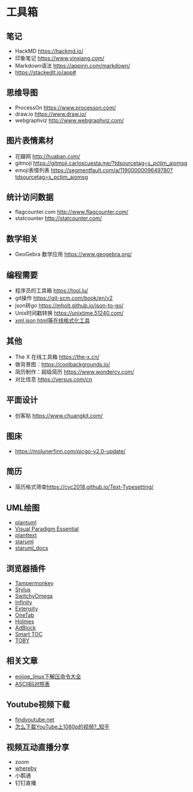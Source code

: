 # 工具箱  

## 笔记  
- HackMD <https://hackmd.io/>  
- 印象笔记 <https://www.yinxiang.com/>  
- Markdown语法 <https://appinn.com/markdown/>  
- <https://stackedit.io/app#>  

## 思维导图  
- ProcessOn <https://www.processon.com/>  
- draw.io <https://www.draw.io/>  
- webgraphviz <http://www.webgraphviz.com/>  

## 图片表情素材  
- 花瓣网 <http://huaban.com/>  
- gitmoji <https://gitmoji.carloscuesta.me/?tdsourcetag=s_pctim_aiomsg>  
- emoji表情列表 <https://segmentfault.com/a/1190000009649780?tdsourcetag=s_pctim_aiomsg>  

## 统计访问数据  
- flagcounter.com <http://www.flagcounter.com/>  
- statcounter <http://statcounter.com/>  

## 数学相关  
- GeoGebra 数学应用 <https://www.geogebra.org/>  

## 编程需要  
- 程序员的工具箱 <https://tool.lu/>  
- git操作 <https://git-scm.com/book/en/v2>  
- json转go <https://mholt.github.io/json-to-go/>  
- Unix时间戳转换 <https://unixtime.51240.com/>  
- [xml,json,html等在线格式化工具](http://tool.oschina.net/codeformat/xml/)  

## 其他  
- The X 在线工具箱 <https://the-x.cn/>  
- 做背景图：<https://coolbackgrounds.io/>  
- 简历制作：超级简历 <https://www.wondercv.com/>  
- 对比信息 <https://versus.com/cn>  

## 平面设计  
- 创客贴 <https://www.chuangkit.com/>  

## 图床  
- <https://molunerfinn.com/picgo-v2.0-update/>  

## 简历  
- 简历格式筛查<https://cyc2018.github.io/Text-Typesetting/>  

## UML绘图  
- [plantuml](http://www.plantuml.com/plantuml/uml/SyfFKj2rKt3CoKnELR1Io4ZDoSa70000)  
- [Visual Paradigm Essential](https://www.udemy.com/visual-paradigm-essential/)  
- [planttext](https://www.planttext.com/)  
- [staruml](http://staruml.io/)  
- [staruml_docs](https://docs.staruml.io/)  

## 浏览器插件  
- [Tampermonkey](https://chrome.google.com/webstore/detail/tampermonkey/dhdgffkkebhmkfjojejmpbldmpobfkfo)  
- [Stylus](https://add0n.com/stylus.html)  
- [SwitchyOmega](https://chrome.google.com/webstore/detail/proxy-switchyomega/padekgcemlokbadohgkifijomclgjgif)  
- [Infinity](https://chrome.google.com/webstore/detail/infinity-new-tab-pro/nnnkddnnlpamobajfibfdgfnbcnkgngh)  
- [Extensity](https://chrome.google.com/webstore/detail/extensity/jjmflmamggggndanpgfnpelongoepncg)   
- [OneTab](https://chrome.google.com/webstore/detail/onetab/chphlpgkkbolifaimnlloiipkdnihall?hl=zh-CN)  
- [Holmes](https://chrome.google.com/webstore/detail/holmes/gokficnebmomagijbakglkcmhdbchbhn)   
- [AdBlock](https://chrome.google.com/webstore/detail/adblock/gighmmpiobklfepjocnamgkkbiglidom)  
- [Smart TOC](https://chrome.google.com/webstore/detail/smart-toc/lifgeihcfpkmmlfjbailfpfhbahhibba)  
- [TOBY](http://www.gettoby.com/)  

## 相关文章  
- [eoiioe_linux下解压命令大全](https://www.cnblogs.com/eoiioe/archive/2008/09/20/1294681.html)  
- [ASCII码对照表](http://ascii.911cha.com/)  

## Youtube视频下载  
- [findyoutube.net]()  
- [怎么下载YouTube上1080p的视频?_知乎](https://www.zhihu.com/question/61424741)  

## 视频互动直播分享  
- zoom  
- [whereby](https://whereby.com/)  
- 小鹅通  
- 钉钉直播  
